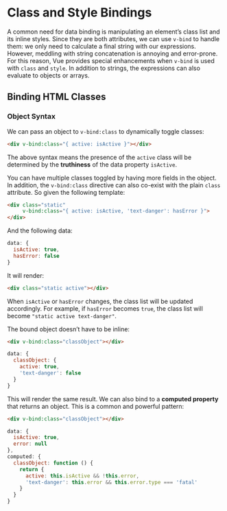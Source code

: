 # Class and Style Bindings
A common need for data binding is manipulating an element’s class list and its inline styles. Since they are both attributes, we can use `v-bind` to handle them: we only need to calculate a final string with our expressions. However, meddling with string concatenation is annoying and error-prone. For this reason, Vue provides special enhancements when `v-bind` is used with `class` and `style`. In addition to strings, the expressions can also evaluate to objects or arrays.
## Binding HTML Classes
### Object Syntax
We can pass an object to `v-bind:class` to dynamically toggle classes:
```HTML
<div v-bind:class="{ active: isActive }"></div>
```
The above syntax means the presence of the `active` class will be determined by the **truthiness** of the data property `isActive`.

You can have multiple classes toggled by having more fields in the object. In addition, the `v-bind:class` directive can also co-exist with the plain `class` attribute. So given the following template:
```HTML
<div class="static"
     v-bind:class="{ active: isActive, 'text-danger': hasError }">
</div>
```
And the following data:
```JavaScript
data: {
  isActive: true,
  hasError: false
}
```
It will render:
```HTML
<div class="static active"></div>
```
When `isActive` or `hasError` changes, the class list will be updated accordingly. For example, if `hasError` becomes `true`, the class list will become `"static active text-danger"`.

The bound object doesn’t have to be inline:
```HTML
<div v-bind:class="classObject"></div>
```
```JavaScript
data: {
  classObject: {
    active: true,
    'text-danger': false
  }
}
```
This will render the same result. We can also bind to a **computed property** that returns an object. This is a common and powerful pattern:
```HTML
<div v-bind:class="classObject"></div>
```
```JavaScript
data: {
  isActive: true,
  error: null
},
computed: {
  classObject: function () {
    return {
      active: this.isActive && !this.error,
      'text-danger': this.error && this.error.type === 'fatal'
    }
  }
}
```
